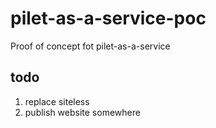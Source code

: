 # pilet-as-a-service-poc

Proof of concept fot pilet-as-a-service

## todo

1. replace siteless
1. publish website somewhere
